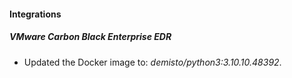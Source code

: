 #### Integrations
##### VMware Carbon Black Enterprise EDR
- Updated the Docker image to: *demisto/python3:3.10.10.48392*.
